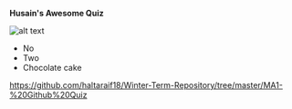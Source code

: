 **Husain's Awesome Quiz**

![alt text](https://previews.123rf.com/images/lineartestpilot/lineartestpilot1603/lineartestpilot160311857/53365360-freehand-drawn-cartoon-you-are-awesome-text-Stock-Vector.jpg)

* No
* Two
* Chocolate cake

https://github.com/haltaraif18/Winter-Term-Repository/tree/master/MA1-%20Github%20Quiz